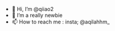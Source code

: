 - 👋 Hi, I’m @qiiao2
- 🌱 I’m a really newbie
- 📫 How to reach me : insta; @aqilahhm_

<!---
qiiao25/qiiao25 is a ✨ special ✨ repository because its `README.md` (this file) appears on your GitHub profile.
You can click the Preview link to take a look at your changes.
--->
